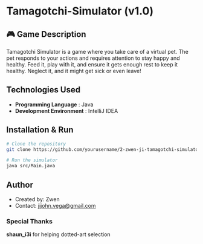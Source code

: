 # Tamagotchi-Simulator (v1.0)


## 🎮 Game Description
Tamagotchi Simulator is a game where you take care of a virtual pet. 
The pet responds to your actions and requires attention to stay happy and healthy. 
Feed it, play with it, and ensure it gets enough rest to keep it healthy.
Neglect it, and it might get sick or even leave!


## Technologies Used
- **Programming Language** : Java
- **Development Environment** : IntelliJ IDEA


## Installation & Run
```bash
# Clone the repository
git clone https://github.com/yourusername/2-zwen-ji-tamagotchi-simulator.git

# Run the simulator
java src/Main.java
```

## Author
- Created by: Zwen
- Contact: jijohn.vega@gmail.com

### Special Thanks
**shaun_i3i** for helping dotted-art selection
